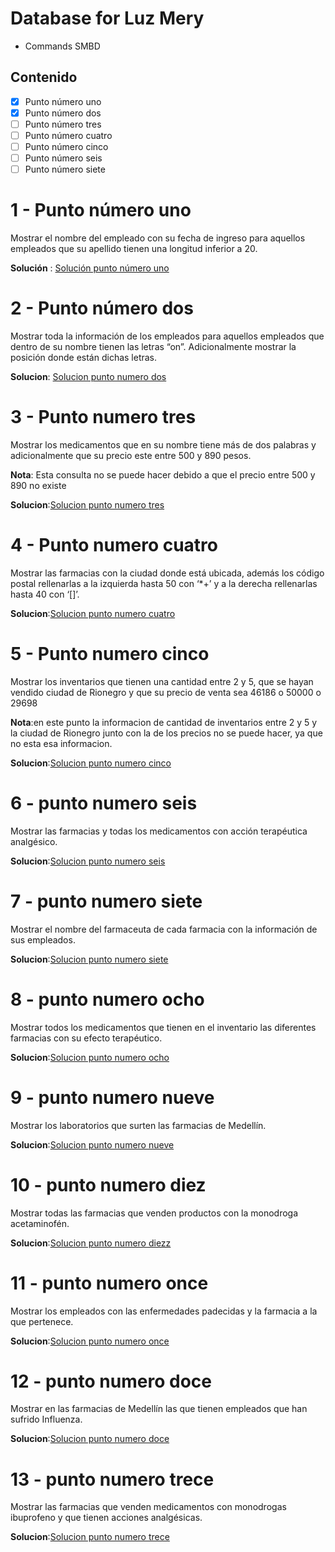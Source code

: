 # Database for Luz Mery

- Commands SMBD

## Contenido

- [x] Punto número uno
- [x] Punto número dos
- [ ] Punto número tres
- [ ] Punto número cuatro
- [ ] Punto número cinco
- [ ] Punto número seis
- [ ] Punto número siete

# 1 - Punto número uno

Mostrar el nombre del empleado con su fecha de ingreso para aquellos empleados que su apellido tienen una longitud inferior a 20.

**Solución** : [Solución punto número uno](commands/char_length.sql)

# 2 - Punto número dos

Mostrar toda la información de los empleados para aquellos empleados que dentro de su nombre tienen las letras “on”. Adicionalmente mostrar la posición donde están dichas letras.

**Solucion**: [Solucion punto numero dos](commands/position.sql)

# 3 - Punto numero tres

Mostrar los medicamentos que en su nombre tiene más de dos palabras y adicionalmente que su precio este entre 500 y 890 pesos.

**Nota**: Esta consulta no se puede hacer debido a que el precio entre 500 y 890 no existe

**Solucion**:[Solucion punto numero tres](commands/char_lengthandbetween.sql)

# 4 - Punto numero cuatro

Mostrar las farmacias con la ciudad donde está ubicada, además los código postal rellenarlas a la izquierda hasta 50 con ‘\*+’ y a la derecha rellenarlas hasta 40 con ‘[]’.

**Solucion**:[Solucion punto numero cuatro](commands/rpad_lpad_join.sql)

# 5 - Punto numero cinco

Mostrar los inventarios que tienen una cantidad entre 2 y 5, que se hayan vendido ciudad de Rionegro y que su precio de venta sea 46186 o 50000 o 29698

**Nota**:en este punto la informacion de cantidad de inventarios entre 2 y 5 y la ciudad de Rionegro junto con la de los precios no se puede hacer, ya que no esta esa informacion.

**Solucion**:[Solucion punto numero cinco](commands/join%20_where_inventario.sql)

# 6 - punto numero seis

Mostrar las farmacias y todas los medicamentos con acción terapéutica analgésico.

**Solucion**:[Solucion punto numero seis](commands/join_inventario_analgesico.sql)

# 7 - punto numero siete

Mostrar el nombre del farmaceuta de cada farmacia con la información de sus empleados.

**Solucion**:[Solucion punto numero siete](commands/join_farmacia_empleados.sql)

# 8 - punto numero ocho

Mostrar todos los medicamentos que tienen en el inventario las diferentes farmacias con su efecto terapéutico.

**Solucion**:[Solucion punto numero ocho](commands/join_medicamento_terapeutico.sql)

# 9 - punto numero nueve

Mostrar los laboratorios que surten las farmacias de Medellín.

**Solucion**:[Solucion punto numero nueve](commands/join_like_where_medellin.sql)

# 10 - punto numero diez

Mostrar todas las farmacias que venden productos con la monodroga acetaminofén.

**Solucion**:[Solucion punto numero diezz](commands/join_farmacia_medicamento.sql)

# 11 - punto numero once

Mostrar los empleados con las enfermedades padecidas y la farmacia a la que pertenece.

**Solucion**:[Solucion punto numero once](commands/join_where_empleado.sql)

# 12 - punto numero doce

Mostrar en las farmacias de Medellín las que tienen empleados que han sufrido Influenza.

**Solucion**:[Solucion punto numero doce](commands/join_where_enfermedades.sql)

# 13 - punto numero trece

Mostrar las farmacias que venden medicamentos con monodrogas ibuprofeno y que tienen acciones analgésicas.

**Solucion**:[Solucion punto numero trece](commands/join_medicamentos.sql)